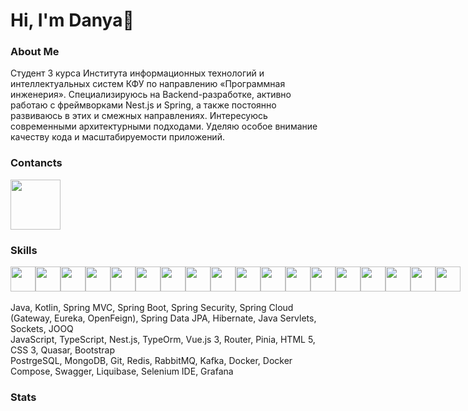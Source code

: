 # Hi, I'm Danya👋

### About Me

Студент 3 курса Института информационных технологий и интеллектуальных систем КФУ по направлению «Программная инженерия». Специализируюсь на Backend-разработке, активно работаю с фреймворками Nest.js и Spring, а также постоянно развиваюсь в этих и смежных направлениях. Интересуюсь современными архитектурными подходами. Уделяю особое внимание качеству кода и масштабируемости приложений.
<br/>

### Contancts

<div style="display:flex">
  <div style="width: 100px">
    <a href="https://t.me/Kasimov_Danil">
      <img width="80px" src="https://img.shields.io/badge/Telegram-2CA5E0?style=for-the-badge&logo=telegram&logoColor=white" />
    </a>
  </div>
</div>

### Skills

<div style="display: flex">
  <img width="40px" src="https://user-images.githubusercontent.com/25181517/117201156-9a724800-adec-11eb-9a9d-3cd0f67da4bc.png" /> 
  <img width="40px" src="https://raw.githubusercontent.com/marwin1991/profile-technology-icons/refs/heads/main/icons/kotlin.png" /> 
  <img width="40px" src="https://user-images.githubusercontent.com/25181517/117201470-f6d56780-adec-11eb-8f7c-e70e376cfd07.png" /> 
  <img width="40px" src="https://user-images.githubusercontent.com/25181517/183891303-41f257f8-6b3d-487c-aa56-c497b880d0fb.png" /> 
  <img width="40px" src="https://user-images.githubusercontent.com/25181517/117207493-49665200-adf4-11eb-808e-a9c0fcc2a0a0.png" /> 
  <img width="40px" src="https://user-images.githubusercontent.com/25181517/186711335-a3729606-5a78-4496-9a36-06efcc74f800.png" /> 
  <img width="40px" src="https://user-images.githubusercontent.com/25181517/117447155-6a868a00-af3d-11eb-9cfe-245df15c9f3f.png" /> 
  <img width="40px" src="https://user-images.githubusercontent.com/25181517/117448124-a2da9800-af3e-11eb-85d2-bd1b69b65603.png" /> 
  <img width="40px" src="https://user-images.githubusercontent.com/25181517/117208740-bfb78400-adf5-11eb-97bb-09072b6bedfc.png" /> 
  <img width="40px" src="https://user-images.githubusercontent.com/25181517/182884894-d3fa6ee0-f2b4-4960-9961-64740f533f2a.png" /> 
  <img width="40px" src="https://user-images.githubusercontent.com/25181517/117207330-263ba280-adf4-11eb-9b97-0ac5b40bc3be.png" /> 
  <img width="40px" src="https://user-images.githubusercontent.com/25181517/192107004-2d2fff80-d207-4916-8a3e-130fee5ee495.png" /> 
  <img width="40px" src="https://github.com/marwin1991/profile-technology-icons/assets/136815194/50342602-8025-4030-b492-550f2eaa4073" /> 
  <img width="40px" src="https://raw.githubusercontent.com/marwin1991/profile-technology-icons/refs/heads/main/icons/typescript.png" />
  <img width="40px" src="https://raw.githubusercontent.com/marwin1991/profile-technology-icons/refs/heads/main/icons/nest_js.png" /> 
  <img width="40px" src="https://raw.githubusercontent.com/marwin1991/profile-technology-icons/refs/heads/main/icons/liquibase.png" /> 
  <img width="40px" src="https://raw.githubusercontent.com/marwin1991/profile-technology-icons/refs/heads/main/icons/mongodb.png" /> 
  <img width="40px" src="https://raw.githubusercontent.com/marwin1991/profile-technology-icons/refs/heads/main/icons/grafana.png" /> 

</div>
<br/>
Java, Kotlin, Spring MVC, Spring Boot, Spring Security, Spring Cloud (Gateway, Eureka, OpenFeign), Spring Data JPA, Hibernate, Java Servlets, Sockets, JOOQ
<br/>
JavaScript, TypeScript, Nest.js, TypeOrm, Vue.js 3, Router, Pinia, HTML 5, CSS 3, Quasar, Bootstrap
<br/>
PostrgeSQL, MongoDB, Git, Redis, RabbitMQ, Kafka, Docker, Docker Compose, Swagger, Liquibase, Selenium IDE, Grafana 

### Stats

